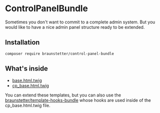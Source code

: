 # ControlPanelBundle

Sometimes you don't want to commit to a complete admin system. But you would like to have a nice admin panel structure ready to be extended.

## Installation

`composer require braunstetter/control-panel-bundle`

## What's inside

- [base.html.twig](src/Resources/views/layouts/base.html.twig)
- [cp_base.html.twig](src/Resources/views/cp_base.html.twig)

You can extend these templates, but you can also use the [braunstetter/template-hooks-bundle](https://github.com/Braunstetter/TemplateHooksBundle) whose hooks are used inside of the cp_base.html.twig file.